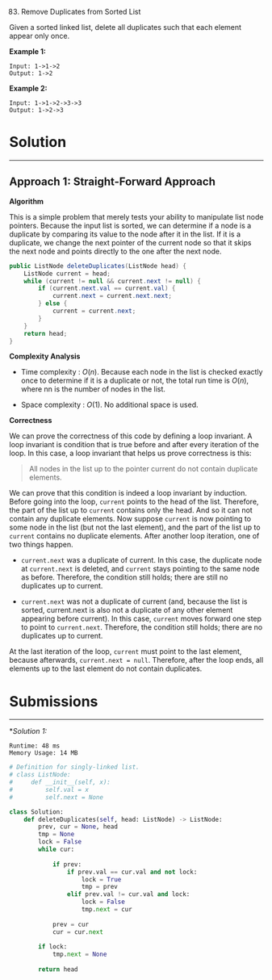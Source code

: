 83. Remove Duplicates from Sorted List

Given a sorted linked list, delete all duplicates such that each element appear only once.

**Example 1:**
```
Input: 1->1->2
Output: 1->2
```

**Example 2:**
```
Input: 1->1->2->3->3
Output: 1->2->3
```

# Solution
---
## Approach 1: Straight-Forward Approach
**Algorithm**

This is a simple problem that merely tests your ability to manipulate list node pointers. Because the input list is sorted, we can determine if a node is a duplicate by comparing its value to the node after it in the list. If it is a duplicate, we change the next pointer of the current node so that it skips the next node and points directly to the one after the next node.

```java
public ListNode deleteDuplicates(ListNode head) {
    ListNode current = head;
    while (current != null && current.next != null) {
        if (current.next.val == current.val) {
            current.next = current.next.next;
        } else {
            current = current.next;
        }
    }
    return head;
}
```

**Complexity Analysis**

* Time complexity : $O(n)$. Because each node in the list is checked exactly once to determine if it is a duplicate or not, the total run time is $O(n)$, where nn is the number of nodes in the list.

* Space complexity : $O(1)$. No additional space is used.

**Correctness**

We can prove the correctness of this code by defining a loop invariant. A loop invariant is condition that is true before and after every iteration of the loop. In this case, a loop invariant that helps us prove correctness is this:

> All nodes in the list up to the pointer current do not contain duplicate elements.

We can prove that this condition is indeed a loop invariant by induction. Before going into the loop, `current` points to the head of the list. Therefore, the part of the list up to `current` contains only the head. And so it can not contain any duplicate elements. Now suppose `current` is now pointing to some node in the list (but not the last element), and the part of the list up to `current` contains no duplicate elements. After another loop iteration, one of two things happen.

* `current.next` was a duplicate of current. In this case, the duplicate node at `current.next` is deleted, and `current` stays pointing to the same node as before. Therefore, the condition still holds; there are still no duplicates up to current.

* `current.next` was not a duplicate of current (and, because the list is sorted, current.next is also not a duplicate of any other element appearing before current). In this case, `current` moves forward one step to point to `current.next`. Therefore, the condition still holds; there are no duplicates up to current.

At the last iteration of the loop, `current` must point to the last element, because afterwards, `current.next = null`. Therefore, after the loop ends, all elements up to the last element do not contain duplicates.

# Submissions
---
**Solution 1:*
```
Runtime: 48 ms
Memory Usage: 14 MB
```
```python
# Definition for singly-linked list.
# class ListNode:
#     def __init__(self, x):
#         self.val = x
#         self.next = None

class Solution:
    def deleteDuplicates(self, head: ListNode) -> ListNode:
        prev, cur = None, head
        tmp = None
        lock = False
        while cur:
            
            if prev:
                if prev.val == cur.val and not lock:
                    lock = True
                    tmp = prev
                elif prev.val != cur.val and lock:
                    lock = False
                    tmp.next = cur
                    
            prev = cur
            cur = cur.next
            
        if lock:
            tmp.next = None    
            
        return head
```

